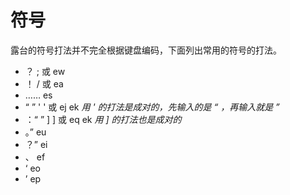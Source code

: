 # 符号

露台的符号打法并不完全根据键盘编码，下面列出常用的符号的打法。

* ？ ; 或 ew
* ！ / 或 ea
* …… es
* “ ” ' ' 或 ej ek *用 ' 的打法是成对的，先输入的是 “ ，再输入就是 ”*
* ：“ ” ] ] 或 eq ek *用 ] 的打法也是成对的*
* 。” eu
* ？” ei
* 、 ef
* ‘ eo
* ’ ep
